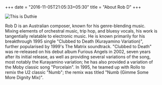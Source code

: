 +++
date = "2016-11-05T21:05:33+05:30"
title = "About Rob D"
+++


![This is Duthie](/img/duthie.jpg)

 Rob D is an Australian composer, known for his genre-blending music. Mixing elements of orchestral music, trip hop, and bluesy vocals, his work is tangentially relatable to electronic music. He is known primarily for his breakthrough 1995 single "Clubbed to Death (Kurayamino Variation)", further popularised by 1999's The Matrix soundtrack. "Clubbed to Death" was re-released on his debut album Furious Angels in 2002, seven years after its initial release, as well as providing several variations of the song, most notably the Kurayamino variation; he has also provided a variation of the Moby classic song "Porcelain". In 1995, he teamed up with Rollo to remix the U2 classic "Numb"; the remix was titled "Numb (Gimme Some More Dignity Mix)".
